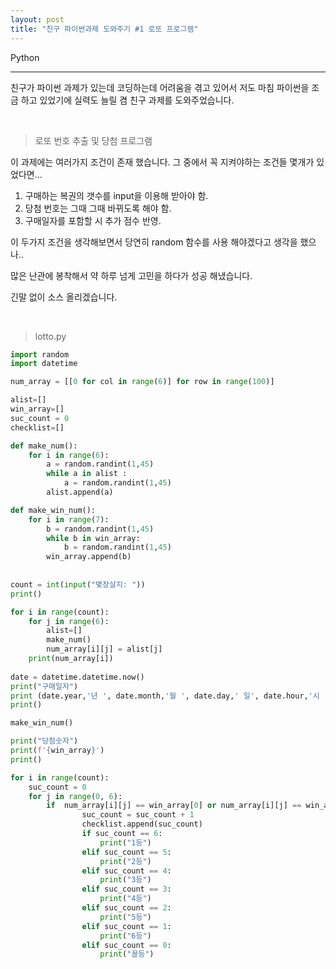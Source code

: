 ```yaml
---
layout: post
title: "친구 파이썬과제 도와주기 #1 로또 프로그램"
---
```




Python

---

친구가 파이썬 과제가 있는데 코딩하는데 어려움을 겪고 있어서 저도 마침 파이썬을 조금 하고
있었기에 실력도 늘릴 겸 친구 과제를 도와주었습니다.

<br>

> 로또 번호 추출 및 당첨 프로그램

이 과제에는 여러가지 조건이 존재 했습니다. 그 중에서 꼭 지켜야하는 조건들 몇개가 있었다면...

1. 구매하는 복권의 갯수를 input을 이용해 받아야 함.
2. 당첨 번호는 그때 그때 바뀌도록 해야 함.
3. 구매일자를 포함할 시 추가 점수 반영.

이 두가지 조건을 생각해보면서 당연히 random 함수를 사용 해야겠다고 생각을 했으나..

많은 난관에 봉착해서 약 하루 넘게 고민을 하다가 성공 해냈습니다.

긴말 없이 소스 올리겠습니다.

<br>

> lotto.py

```python
import random
import datetime

num_array = [[0 for col in range(6)] for row in range(100)]

alist=[]
win_array=[]
suc_count = 0
checklist=[]

def make_num():
    for i in range(6):
        a = random.randint(1,45)       
        while a in alist :             
            a = random.randint(1,45)
        alist.append(a)

def make_win_num():
    for i in range(7):
        b = random.randint(1,45)       
        while b in win_array:             
            b = random.randint(1,45)
        win_array.append(b) 
        
        
count = int(input("몇장살지: "))
print()

for i in range(count):
    for j in range(6):
        alist=[]
        make_num()
        num_array[i][j] = alist[j]
    print(num_array[i])
    
date = datetime.datetime.now()
print("구매일자")
print (date.year,'년 ', date.month,'월 ', date.day,' 일', date.hour,'시 ',date.minute,'분 ',date.second,'초')
print()

make_win_num()

print("당첨숫자")
print(f'{win_array}')
print()

for i in range(count):
    suc_count = 0
    for j in range(0, 6):
        if 	num_array[i][j] == win_array[0] or num_array[i][j] == win_array[1] or num_array[i][j] == win_array[2] or num_array[i][j] == win_array[3] or num_array[i][j] == win_array[4] or num_array[i][j] == win_array[5] or num_array[i][j] == win_array[6]:
            	suc_count = suc_count + 1
    			checklist.append(suc_count)
                if suc_count == 6:
                    print("1등")
                elif suc_count == 5:
                    print("2등")
                elif suc_count == 4:
                    print("3등")
                elif suc_count == 3:
                    print("4등")
                elif suc_count == 2:
                    print("5등")
                elif suc_count == 1:
                    print("6등")
                elif suc_count == 0:
                    print("꼴등")
```

